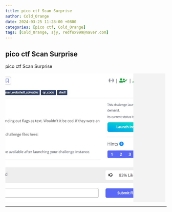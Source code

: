 ```yaml
---
title: pico ctf Scan Surprise
author: Cold_Orange
date: 2024-03-25 11:28:00 +0800
categories: [pico ctf, Cold_Orange]
tags: [Cold_Orange, sjy, redfox999@naver.com]
---
```


## pico ctf Scan Surprise
pico ctf Scan Surprise

<div style="width:500px; height:400px; background-color:#f3f3f3;">
    <img src="https://github.com/ProjectCTF/CTF-Hacking-Project/blob/bad767f457965d4be263289525372a03049266a9/Scan%20Surprise.JPG?raw=true" alt="pico ctf Scan Surprise" style="width:400px; height:400px; object-fit:cover;">
</div>

---
